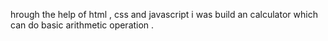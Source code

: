 hrough the help of html , css and javascript i was build an calculator which can do basic arithmetic operation .
